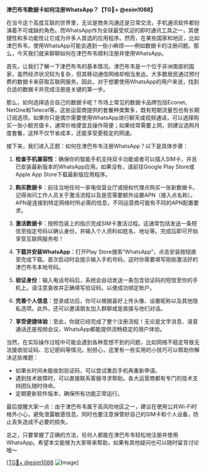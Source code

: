 **津巴布韦数据卡如何注册WhatsApp？【TG💪+ @esim1088】**

在当今这个高度互联的世界里，无论是商务沟通还是日常交流，手机通讯软件都扮演着不可或缺的角色。而WhatsApp作为全球最受欢迎的即时通讯工具之一，其便捷性和多功能性让它成为许多人首选的应用程序。然而，在某些国家和地区，比如津巴布韦，使用WhatsApp可能会遇到一些小麻烦——例如数据卡的注册问题。那么，今天我们就来聊聊如何在津巴布韦顺利注册并使用WhatsApp。

首先，让我们了解一下津巴布韦的基本情况。津巴布韦是一个位于非洲南部的国家，虽然经济状况较为复杂，但其移动通信网络却相当发达。大多数居民通过预付费的数据卡来获取互联网服务。因此，对于想要使用WhatsApp的用户来说，找到合适的数据卡并完成注册是关键的第一步。

那么，如何选择适合自己的数据卡呢？市场上常见的数据卡品牌包括Econet、NetOne和Telecel等。这些运营商提供的套餐种类繁多，既有短期流量包也有长期订阅选项。如果你只是偶尔需要使用WhatsApp进行聊天或视频通话，可以选择购买一张小额充值卡，通常价格便宜且操作简便；如果经常需要上网，则建议选购月度套餐，这样不仅节省成本，还能享受更稳定的网速。

接下来，我们进入正题：如何在津巴布韦注册WhatsApp？以下是具体步骤：

1. **检查手机兼容性**：确保你的智能手机支持双卡功能或者可以插入SIM卡，并且已安装最新版本的WhatsApp应用。如果没有，请前往Google Play Store或Apple App Store下载最新版应用程序。

2. **购买数据卡**：前往当地任何一家电信营业厅或授权代理点购买一张新数据卡。记得询问工作人员关于激活流程以及是否需要额外设置APN（接入点名称）。APN是连接到特定网络时所必需的信息，不同运营商可能有不同的APN配置要求。

3. **激活数据卡**：按照包装上的指示完成SIM卡激活过程。这通常包括发送一条短信至指定号码以确认身份，并输入个人资料如姓名、地址等。完成后即可开始享受互联网服务啦！

4. **下载并安装WhatsApp**：打开Play Store搜索“WhatsApp”，点击安装按钮直至完成下载。首次启动时会提示输入手机号码，这时你需要填写刚刚激活好的津巴布韦本地号码。

5. **验证身份**：输入电话号码后，系统会自动发送一条包含验证码的短信至你的手机上。请注意查收并正确填写验证码，以便成功绑定账户。

6. **完善个人信息**：登录成功后，你可以根据喜好上传头像、设置昵称以及其他隐私选项。此外，还可以邀请朋友加入群聊或是直接与他们对话。

7. **享受便捷体验**：至此，你就已经完成了整个注册流程！无论是文字消息、语音通话还是视频会议，WhatsApp都能提供流畅稳定的用户体验。

当然，在实际操作过程中可能会遇到各种意想不到的问题，比如网络不稳定导致无法接收验证码、忘记密码等情况。别担心，这里有一些实用的小技巧可以帮助你解决这些难题：

- 如果长时间未能收到验证码，可以尝试重启手机再重新申请。
- 遇到技术故障时，可以直接联系客服寻求帮助。各大运营商都有专门的技术支持团队随时待命。
- 定期更新软件版本，确保所有功能正常运行。

最后提醒大家一点：由于津巴布韦属于高风险地区之一，建议在使用公共Wi-Fi时格外小心，避免泄露敏感信息。同时也要注意保管好自己的SIM卡和个人设备，防止丢失造成不必要的损失。

总之，只要掌握了正确的方法，任何人都能在津巴布韦轻松地注册并使用WhatsApp。希望本文能够为大家带来帮助，如果有其他疑问也可以随时留言讨论哦～ 

[[TG💪+ @esim1088](https://t.me/s/esim1088) ![Image](https://i.postimg.cc/4NQfJmqS/Snipaste-2025-05-13-00-14-12.png)]